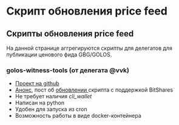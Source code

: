 # Скрипт обновления price feed

## Скрипты обновления price feed

На данной странице аггрегируются скрипты для делегатов для публикации ценового фида GBG/GOLOS. 

### golos-witness-tools \(от делегата @vvk\)

* [Проект на github](https://github.com/bitfag/golos-witness-tools)
* [Анонс](https://golos.id/golostools/@vvk/anons-novogo-skripta-obnovleniya-price-feed-i-proekta-golos-witness-tools), пост об [обновлении ](https://golos.id/golos/@vvk/golos-witness-tools-bitshares)скрипта с поддержкой BitShares
* Не требует наличия _cli\_wallet_
* Написан на python
* Удобен для запуска из cron
* Возможность работы в виде docker-контейнера

